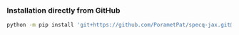
### Installation directly from GitHub

```bash
python -m pip install 'git+https://github.com/PorametPat/specq-jax.git@main' 
```
